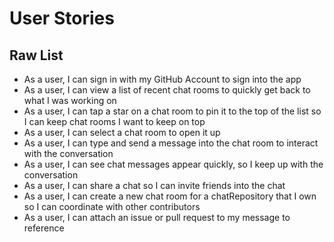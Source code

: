 # User Stories

## Raw List

- As a user, I can sign in with my GitHub Account to sign into the app
- As a user, I can view a list of recent chat rooms to quickly get back to what I was working on
- As a user, I can tap a star on a chat room to pin it to the top of the list so I can keep chat rooms I want to keep on top
- As a user, I can select a chat room to open it up
- As a user, I can type and send a message into the chat room to interact with the conversation
- As a user, I can see chat messages appear quickly, so I keep up with the conversation
- As a user, I can share a chat so I can invite friends into the chat
- As a user, I can create a new chat room for a chatRepository that I own so I can coordinate with other contributors
- As a user, I can attach an issue or pull request to my message to reference

